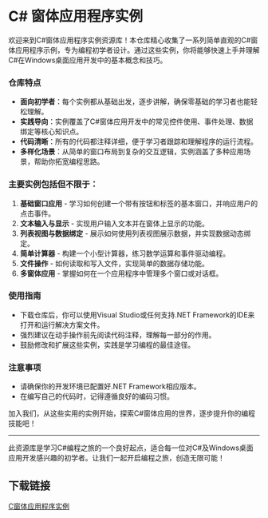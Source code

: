 # C# 窗体应用程序实例

欢迎来到C#窗体应用程序实例资源库！本仓库精心收集了一系列简单直观的C#窗体应用程序示例，专为编程初学者设计。通过这些实例，你将能够快速上手并理解C#在Windows桌面应用开发中的基本概念和技巧。

### 仓库特点

- **面向初学者**：每个实例都从基础出发，逐步讲解，确保零基础的学习者也能轻松理解。
- **实践导向**：实例覆盖了C#窗体应用开发中的常见控件使用、事件处理、数据绑定等核心知识点。
- **代码清晰**：所有的代码都注释详细，便于学习者跟踪和理解程序的运行流程。
- **多样化场景**：从简单的窗口布局到复杂的交互逻辑，实例涵盖了多种应用场景，帮助你拓宽编程思路。

### 主要实例包括但不限于：

1. **基础窗口应用** - 学习如何创建一个带有按钮和标签的基本窗口，并响应用户的点击事件。
2. **文本输入与显示** - 实现用户输入文本并在窗体上显示的功能。
3. **列表视图与数据绑定** - 展示如何使用列表视图展示数据，并实现数据动态绑定。
4. **简单计算器** - 构建一个小型计算器，练习数学运算和事件驱动编程。
5. **文件操作** - 如何读取和写入文件，实现简单的数据存储功能。
6. **多窗体应用** - 掌握如何在一个应用程序中管理多个窗口或对话框。

### 使用指南

- 下载仓库后，你可以使用Visual Studio或任何支持.NET Framework的IDE来打开和运行解决方案文件。
- 强烈建议在动手操作前先阅读代码注释，理解每一部分的作用。
- 鼓励修改和扩展这些实例，实践是学习编程的最佳途径。

### 注意事项

- 请确保你的开发环境已配置好.NET Framework相应版本。
- 在编写自己的代码时，记得遵循良好的编码习惯。

加入我们，从这些实用的实例开始，探索C#窗体应用的世界，逐步提升你的编程技能吧！

---

此资源库是学习C#编程之旅的一个良好起点，适合每一位对C#及Windows桌面应用开发感兴趣的初学者。让我们一起开启编程之旅，创造无限可能！

## 下载链接

[C窗体应用程序实例](https://pan.quark.cn/s/c58b08f4edac)